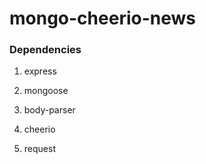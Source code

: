 # mongo-cheerio-news

### Dependencies
1. express

3. mongoose

4. body-parser

5. cheerio

6. request